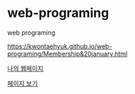# web-programing
web programing


https://kwontaehyuk.github.io/web-programing/Membership&20january.html

[나의 웹페이지](https://kwontaehyuk.github.io/web-programing/Membership&20january.html)


[페이지 보기](https://kwontaehyuk.github.io/web-programing/Membership&20january.html) 
